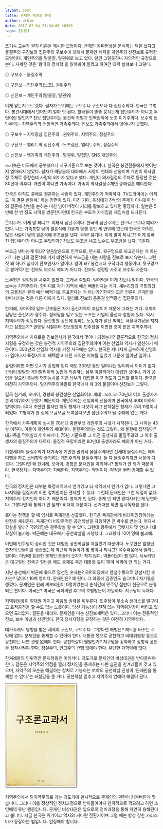 ```yaml
---
layout: post
title: 문재인 패권의 본질
author: drkim
date: 2017-05-04 21:34:08 +0900
tags: [컬럼]
---
```

  


조기숙 교수가 뭔가 이론을 제시한 모양이다. 문재인 왕따현상을 분석하는 책을 냈다고. 물질주의 구진보와 집단주의 구보수에 대해서 문재인 세력을 개인주의 신진보로 규정한 모양이다. 개인주의를 탈물질, 탈권위로 보고 있다. 일견 그럴듯하나 자의적인 규정으로 본다. 자세한 것은 '왕따의 정치학'을 읽어봐야 알겠고 하여간 대략 살펴보니 그렇다. 

  


◎ 구보수 – 물질주의  
      
◎ 구진보 – 집단주의(노조), 권위주의  
      
◎ 신진보 – 개인주의(탈물질, 탈권위) 

  


이게 맞는지 모르겠다. 필자가 보기에는 구보수나 구진보나 다 집단주의다. 한국은 그렇다. 봉건시대에서 벗어난지 얼마 안 된다. 할배들이 똘똘 뭉치는게 집단주의가 아니고 무엇이란 말인가? 진보 집단주의는 봉건적 학벌과 인맥집착에 노조 이기주의다. 보수의 집단주의는 지역주의와 전통적인 가족주의다. 진보도 가족주의에서 벗어나지 못했다. 

  


◎ 구보수 – 지역중심 집단주의 : 권위주의, 지역주의, 정실주의  
      
◎ 구진보 – 엘리트의 집단주의 : 노조집단, 엘리트주의, 정실주의   
      
◎ 신진보 – 핵가족의 개인주의 : 탈권위, 탈집단, SNS 개인주의 

  


조기숙은 미국에서 공부했으니 서구기준으로 보는 것이다. 한국은 봉건전통에서 벗어난지 얼마되지 않았다. 필자가 깨달음의 대화에서 사랑이 현대의 산물이며 개인이 의사결정 주체로 등장한데 사랑의 의미가 있다고 했다. 개인이 의사결정의 주체로 등장한 것은 80년대 이후다. 개인이 아니면 가족이다. 가족이 의사결정주체면 중매결혼 해야한다. 

  


한국은 아직도 중매로 결혼하는 사람이 있다. 개인주의가 척박하다. TV드라마에는 아직도 '이 결혼 반댈세.' 하는 장면이 있다. 미친 거다. 동성애가 찬반의 문제가 아니듯이 남의 결혼에 찬반을 논하는 미친 넘이 버젓이 거리를 활보하고 있다면 황당하다. 일본은 5년에 한 번 정도 시댁을 방문한다던데 한국은 부모가 자식집을 제집처럼 드나든다. 

  


웃겨주거. 이게 말 되냐고. 이래서 집단주의다. 한국의 집단주의는 진보나 보수나 예외가 없다. 나는 가족포함 남의 결혼식에 가본게 평생 동안 세 번밖에 없는데 한국은 아직도 많은 사람이 남의 결혼식에 부조금을 낸다. 우와! 질기다. 이게 말이 되냐고? 이게 얼빠진 집단주의가 아니고 무엇인가? 진보도 부조금 내고 보수도 부조금을 낸다. 똑같다. 

  


부조금 낸다는게 뭐냐? 알음알음으로 인맥으로, 꽌시로, 뒷구멍으로 짜고친다는 거 아닌가? 나는 남의 결혼식에 가서 태연하게 부조금을 내는 사람을 진보로 보지 않는다. 그런 짓 왜 하나? 심지어 진보인사가 말이다. 말이 돼? 봉건시대 구닥다리 행동이다. 뒷구멍으로 붙어먹기는 진보도 보수도 예외가 아니다. 진보도 설렁탕 사주고 보수도 사준다. 

  


노무현은 설렁탕을 사주지 않았다. 그래서 죽었다. 빌어먹을 이게 진보냐 말이다. 한국의 보수는 지역주의다. 한마디로 자기 지역에 예산 빼돌리자는 거다. 새누리당과 국민의당의 공통점은 결국 예산 빼먹기로 투표한다는 거 아닌가? 한국의 모든 언론이 문재인을 왕따시키는 것은 다른 이유가 있다. 엘리트 진보의 운동권 인맥중심 집단주의다. 

  


한겨레, 오마이의 일부 간부들은 자기 출신지역이 호남이기 때문에 그러는 거다. 오마이 김당은 출신지가 광주다. 정의당을 밀고 있는 노조는 기업이 울산과 창원에 있다. 역시 지역주의가 작동한다. 울산창원 공단에 일하는 노동자가 잘난 척하는 서울내기당을 지지하고 싶겠는가? 권영길 시절부터 진보정당이 민주당을 외면한 것이 반은 지역주의다. 

  


지역주의에서 자유로운 진보인사가 한국에서 몇이나 되겠는가? 결론적으로 한국의 정치지형을 규정하는 것은 봉건적 지역주의와 집단주의이며 이는 산업화 역사가 일천하기 때문이다. 300년의 산업화 역사를 가진 서구에는 없다. 한국은 지나치게 급속하게 산업화가 일어나서 특정지역이 혜택받고 다른 지역은 피해를 입었기 때문에 일어난 일이다. 

  


유럽이라면 어떤 도시가 공업화 된다 해도 300년 동안 일어나는 일이라서 의미가 없다. 산업이 발달한 북이탈리아와 농업에 의존하는 남부 이탈리아가 대립한 것이나, 과거 공업을 일으킨 북부와 면화농사를 지은 남부가 대립한 미국 정도가 그러할 뿐이다. 한국은 여전히 지역주의다. 탈지역주의야말로 한국에서 제 3의 물결이며 신진보가 그렇다. 

  


결국 한겨레, 오마이, 경향의 봉건성은 산업화이후 세대 그러니까 70년대 이후 출생자가 본격 데뷔하지 못했기 때문이다. 개인주의는 산업화의 산물이며 한국에서 40대 이하의 영역이다. 50대 초반인 필자만 해도 형제가 다섯이 되고 친척집은 형제가 무려 11명이나 되었다. 11형제가 한 집에 오글오글 모여살다보면 집단주의가 될 수밖에 없는 거다. 

  


한국에서 가족계획이 실시된 70년대 중반부터 개인주의 시대가 시작된다. 그 나이는 45살 이하다. 이들이 개인주의 세대이다. 물질주의라는 것도 그렇다. 왜 물질에 집착할까? 대가족을 먹여살리기 위해서다. 75년 기준으로 그 이전 출생자의 물질주의와 그 이후 출생자의 물질주의가 다르다. 물질적 욕망이라면 80년대 출생자라도 예외가 아닌 거다. 

  


기성세대의 물질주의가 대가족에 기반한 권위적 물질주의라면 신세대 물질주의는 해외여행을 하고 소비향락 즐기려는 개인주의적 물질주의다. 둘 다 물질주의지만 내용이 다르다. 그렇다면 왜 한겨레, 오마이, 경향은 문재인을 미워하나? 통제가 안 되기 때문이다. 한국정치는 지역주의가 지배한다. 지역주의는 약점이다. 약점을 찔러 통제할 수 있다. 

  


한국의 정치인은 대부분 특정지역에서 인기있고 타 지역에서 인기가 없다. 그렇다면 그 타지역을 결집시켜 어떤 정치인이든 견제할 수 있다. 그런데 문재인은 그런 약점이 없다. 지역주의 정치인이 아니기 때문이다. 통제가 안 된다. 통제 안 되면 왕따시키는게 당연하다. 그렇다면 왜 통제가 안 될까? 비대위 때문이다. 선거때만 되면 임시독재를 한다.

  


로마는 전쟁을 할 때 임시로 독재관을 선출했다. 한국은 독재관에게 비대위원장이라는 완장을 채워준다. 독재관이 비민주적인 공천학살을 자행하면 큰 박수를 받는다. 어디서 학살을 할까? 국민의당은 광주학살 할 수 있다. 그런데 광주에서 금뺏지가 몇 안되니 대학살이 불가능. 박근혜는 대구에서 공천학살을 자행했다. 그래봤자 10여 명에 불과해. 

  


이번에 민주당이 승리한 것은 대범한 공천학살을 저질렀기 때문이다. 노무현은 엄청난 숫자의 탄돌이를 생산했는데 박근혜 박돌이가 몇 명이나 되냐고? 쪽수싸움에서 밀리는 것이다. 이번에 등원한 문재인 문돌이 숫자가 적지 않다. 박돌이보다 훨 많다. 새누리당은 대구절반 전국구 절반을 해도 총재몫 혹은 대통령 몫이 10여 석밖에 안 되는 거다. 

  


지난 총선에서 박근혜 몫으로 당선된 숫자는? 국민의당에서 안철수몫으로 당선시킨 숫자는? 많아야 10여 명이다. 문재인은? 꽤 된다. 그 와중에 김종인도 슬그머니 자기몫을 챙겼다. 문재인은 원래 계보의원이 0명이었는데 순식간에 민주당 절반이 친문으로 분류되는 판이다. 미국은? 미국은 국회의원 후보의 호별방문이 가능하다. 지구당의 독재다. 

  


지역위원장이 절대권 가지고 마음껏 권력을 휘두른다. 민주당이 무소속 샌더스를 떨구려고 표적공천을 할 수도 없는 노릇이다. 당선 가능성이 전혀 없는 지역위원장이 버티고 있으면 도리없다. 결론을 내리자. 문재인을 미는 신진보세력은 있다. 그러나 이는 전통적인 진보, 보수 이념과 상관없다. 한국 정치지형을 규정하는 것은 여전히 지역주의다. 

  


대가족제도 영향을 받은 세력이 구진보, 구보수다. 그렇다면 해법은? 제도를 바꾸는 수밖에 없다. 문재인을 통제할 수 있어야 한다. 대통령 몫으로 공천하고 비대위원장 몫으로 공천하는 나쁜 관행 없애야 한다. 공천학살이 웬말인가? 지구당을 강화하고 상향식 공천을 정착시켜야 한다. 정실주의, 연고주의 관행 없애야 한다. 부단한 개혁밖에 없다. 

  


한겨레들의 인위적인 문까행동은 어리석다. 과도기로 문재인의 비상대권을 받아들여야 한다. 결론은 지역주의 약점을 찔러 정치인을 통제하는 나쁜 습관을 한겨레들이 갖고 있으며, 지역주의 모순을 해결하는 장치로 기능하는 여야의 공천학살 관행이 '문재인을 통제할 수 없다.'는 좌절감을 준 거다. 공천학살 멈추고 지역주의 없애야 해결이 된다. 

  


  



![](/files/attach/images/199/962/840/20170108_234810.jpg)   


  


지역주의에서 탈지역주의로 가는 과도기에 일시적으로 문재인의 권한이 커져버린게 맞습니다. 그러나 이를 정상적인 정치과정으로 받아들여야지 인위적으로 꺾으려고 하면 소인배의 못난 행동입니다. 문재인 비상대권은 앞으로의 정치과정을 통해 자연히 용해된다고 봅니다. 지금 한국은 위기이고 역사의 커다란 전환기이며 그럴 때는 항상 강한 카리스마가 등장하는 법입니다. 인정해야 합니다.